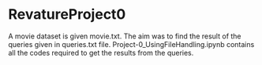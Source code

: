 # RevatureProject0
A movie dataset is given movie.txt.
The aim was to find the result of the queries given in queries.txt file.
Project-0_UsingFileHandling.ipynb contains all the codes required to get the results from the queries.



